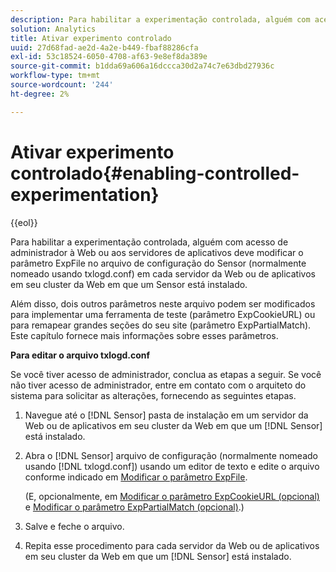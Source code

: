 ```yaml
---
description: Para habilitar a experimentação controlada, alguém com acesso de administrador à Web ou aos servidores de aplicativos deve modificar o parâmetro ExpFile no arquivo de configuração do Sensor (normalmente nomeado usando txlogd.conf) em cada servidor da Web ou de aplicativos em seu cluster da Web em que um Sensor está instalado.
solution: Analytics
title: Ativar experimento controlado
uuid: 27d68fad-ae2d-4a2e-b449-fbaf88286cfa
exl-id: 53c18524-6050-4708-af63-9e8ef8da389e
source-git-commit: b1dda69a606a16dccca30d2a74c7e63dbd27936c
workflow-type: tm+mt
source-wordcount: '244'
ht-degree: 2%

---
```


# Ativar experimento controlado{#enabling-controlled-experimentation}

{{eol}}

Para habilitar a experimentação controlada, alguém com acesso de administrador à Web ou aos servidores de aplicativos deve modificar o parâmetro ExpFile no arquivo de configuração do Sensor (normalmente nomeado usando txlogd.conf) em cada servidor da Web ou de aplicativos em seu cluster da Web em que um Sensor está instalado.

Além disso, dois outros parâmetros neste arquivo podem ser modificados para implementar uma ferramenta de teste (parâmetro ExpCookieURL) ou para remapear grandes seções do seu site (parâmetro ExpPartialMatch). Este capítulo fornece mais informações sobre esses parâmetros.

**Para editar o arquivo txlogd.conf**

Se você tiver acesso de administrador, conclua as etapas a seguir. Se você não tiver acesso de administrador, entre em contato com o arquiteto do sistema para solicitar as alterações, fornecendo as seguintes etapas.

1. Navegue até o [!DNL Sensor] pasta de instalação em um servidor da Web ou de aplicativos em seu cluster da Web em que um [!DNL Sensor] está instalado.
1. Abra o [!DNL Sensor] arquivo de configuração (normalmente nomeado usando [!DNL txlogd.conf]) usando um editor de texto e edite o arquivo conforme indicado em [Modificar o parâmetro ExpFile](../../../home/c-undst-ctrld-exp/t-en-ctrld-exp/c-mod-expfile-prm.md#concept-25232b386a654870becc789d4f1fcc28).

   (E, opcionalmente, em [Modificar o parâmetro ExpCookieURL (opcional)](../../../home/c-undst-ctrld-exp/t-en-ctrld-exp/c-mod-expckurl-prm.md#concept-215bf86bab4e4ec0b0cc803ec48a8fcf) e [Modificar o parâmetro ExpPartialMatch (opcional)](../../../home/c-undst-ctrld-exp/t-en-ctrld-exp/c-mod-expplmth-prm.md#concept-9c817c4c49b74287b0f70d6a1a37655e).)

1. Salve e feche o arquivo.
1. Repita esse procedimento para cada servidor da Web ou de aplicativos em seu cluster da Web em que um [!DNL Sensor] está instalado.
